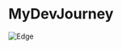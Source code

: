 # MyDevJourney


![Edge](https://img.shields.io/badge/Edge-0078D7?style=for-the-badge&logo=Microsoft-edge&logoColor=white)
